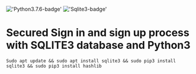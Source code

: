 !['Python3.7.6-badge'](https://img.shields.io/badge/Python-3.7.6-blue)
!['Sqlite3-badge'](https://img.shields.io/badge/Sqlite-3.31.1-red)


# Secured Sign in and sign up process with SQLITE3 database and Python3

`Sudo apt update && sudo apt install sqlite3 && sudo pip3 install sqlite3 && sudo pip3 install hashlib`

